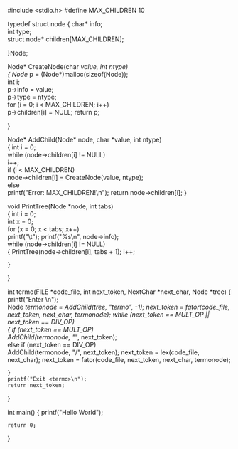
#include <stdio.h>
#define MAX_CHILDREN 10  

typedef struct node 
{ 
    char* info;  
    int type;  
    struct node* children[MAX_CHILDREN];  
    
}Node;


Node* CreateNode(char *value, int ntype)  
{
    Node* p = (Node*)malloc(sizeof(Node));  
    int i;  
    p->info = value;  
    p->type = ntype;  
    for (i = 0; i < MAX_CHILDREN; i++)  
        p->children[i] = NULL;  return p;  
    
}


Node* AddChild(Node* node, char *value, int ntype)  
{
    int i = 0;  
    while (node->children[i] != NULL)  
        i++;  
    if (i < MAX_CHILDREN)  
        node->children[i] = CreateNode(value, ntype);  
    else  
        printf("Error: MAX_CHILDREN!\n");  return node->children[i];  }


void PrintTree(Node *node, int tabs)  
{
    int i = 0;  
    int x = 0;  
    for (x = 0; x < tabs; x++)  
        printf("\t");  printf("%s\n", node->info);  
    while (node->children[i] != NULL)  
    {
        PrintTree(node->children[i], tabs + 1);
        i++;  
        
    }
    
}


int termo(FILE *code_file, int next_token, NextChar *next_char,  Node *tree)
{
    printf("Enter <termo>\n");  
    Node *termonode = AddChild(tree, "termo", -1); 
    next_token = fator(code_file, next_token, next_char, termonode);
    while (next_token == MULT_OP || next_token == DIV_OP)  
    {
        if (next_token == MULT_OP)  
            AddChild(termonode, "*", next_token);  
        else 
            if (next_token == DIV_OP)  
            AddChild(termonode, "/", next_token);
        next_token = lex(code_file, next_char);
        next_token = fator(code_file, next_token, next_char, termonode);  
        
    }
    printf("Exit <termo>\n");
    return next_token;  

}


int main()
{
    printf("Hello World");

    return 0;





}
